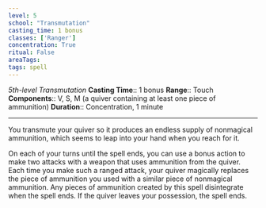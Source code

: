 ```yaml
---
level: 5
school: "Transmutation"
casting_time: 1 bonus
classes: ['Ranger']
concentration: True
ritual: False
areaTags: 
tags: spell
---
```


_5th-level Transmutation_
**Casting Time**:: 1 bonus
**Range**:: Touch
**Components**:: V, S, M (a quiver containing at least one piece of ammunition)
**Duration**:: Concentration, 1 minute

---

You transmute your quiver so it produces an endless supply of nonmagical ammunition, which seems to leap into your hand when you reach for it.

On each of your turns until the spell ends, you can use a bonus action to make two attacks with a weapon that uses ammunition from the quiver. Each time you make such a ranged attack, your quiver magically replaces the piece of ammunition you used with a similar piece of nonmagical ammunition. Any pieces of ammunition created by this spell disintegrate when the spell ends. If the quiver leaves your possession, the spell ends.



